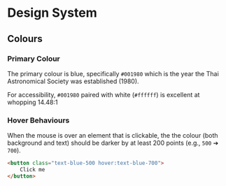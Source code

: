 # Design System

## Colours

### Primary Colour

The primary colour is blue, specifically `#001980` which is the year the Thai Astronomical Society was established (1980).

For accessibility, `#001980` paired with white (`#ffffff`) is excellent at whopping 14.48:1

### Hover Behaviours

When the mouse is over an element that is clickable, the the colour (both background and text) should be darker by at least 200 points (e.g., `500` ➔ `700`).

```html
<button class="text-blue-500 hover:text-blue-700">
    Click me
</button>
```



